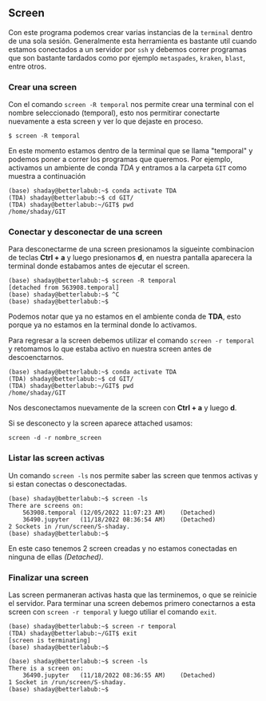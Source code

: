 ## Screen 
Con este programa podemos crear varias instancias de la `terminal` dentro de una sola sesión. Generalmente esta herramienta es bastante util cuando estamos conectados a un servidor por `ssh` y debemos correr programas que son bastante tardados como por ejemplo `metaspades`, `kraken`, `blast`, entre otros. 
### Crear una screen
Con el comando `screen -R temporal` nos permite crear una terminal con el nombre seleccionado (temporal), esto nos permitirar conectarte nuevamente a esta screen y ver lo que dejaste en proceso.

~~~
$ screen -R temporal
~~~

En este momento estamos dentro de la terminal que se llama "temporal" y podemos poner a correr los programas que queremos. Por ejemplo, activamos un ambiente de conda *TDA* y entramos a la carpeta `GIT` como muestra a continuación
~~~
(base) shaday@betterlabub:~$ conda activate TDA
(TDA) shaday@betterlabub:~$ cd GIT/
(TDA) shaday@betterlabub:~/GIT$ pwd
/home/shaday/GIT
~~~


### Conectar y desconectar de una screen

Para desconectarme de una screen presionamos la sigueinte combinacion de teclas **Ctrl + a** y luego presionamos **d**, en nuestra pantalla aparecera la terminal donde estabamos antes de ejecutar el screen.  

~~~
(base) shaday@betterlabub:~$ screen -R temporal
[detached from 563908.temporal]
(base) shaday@betterlabub:~$ ^C
(base) shaday@betterlabub:~$ 

~~~
Podemos notar que ya no estamos en el ambiente conda de **TDA**, esto porque ya no estamos en la terminal donde lo activamos.

Para regresar a la screen debemos utilizar el comando `screen -r temporal` y retomamos lo que estaba activo en nuestra screen antes de descoenctarnos.

~~~
(base) shaday@betterlabub:~$ conda activate TDA
(TDA) shaday@betterlabub:~$ cd GIT/
(TDA) shaday@betterlabub:~/GIT$ pwd
/home/shaday/GIT
~~~

Nos desconectamos nuevamente de la screen con **Ctrl + a** y luego **d**.

Si se desconecto y la screen aparece attached usamos:

~~~
screen -d -r nombre_screen
~~~

### Listar las screen activas

Un comando `screen -ls` nos permite saber las screen que tenmos activas y si estan conectas o desconectadas.

~~~
(base) shaday@betterlabub:~$ screen -ls
There are screens on:
	563908.temporal	(12/05/2022 11:07:23 AM)	(Detached)
	36490.jupyter	(11/18/2022 08:36:54 AM)	(Detached)
2 Sockets in /run/screen/S-shaday.
(base) shaday@betterlabub:~$ 
~~~
 En este caso tenemos 2 screen creadas y no estamos conectadas en ninguna de ellas *(Detached)*.
 
 
 ### Finalizar una screen
 
Las screen permaneran activas hasta que las terminemos, o que se reinicie el servidor.  Para terminar una screen debemos primero conectarnos a esta screen con `screen -r temporal` y luego utiliar el comando `exit`.

~~~
(base) shaday@betterlabub:~$ screen -r temporal
(TDA) shaday@betterlabub:~/GIT$ exit
[screen is terminating]
(base) shaday@betterlabub:~$ 

~~~
~~~
(base) shaday@betterlabub:~$ screen -ls
There is a screen on:
	36490.jupyter	(11/18/2022 08:36:55 AM)	(Detached)
1 Socket in /run/screen/S-shaday.
(base) shaday@betterlabub:~$ 
~~~
